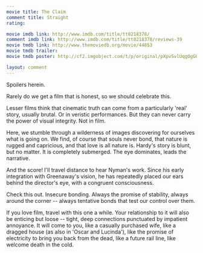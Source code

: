 ```yaml
---
movie title: The Claim
comment title: Straight
rating: 

movie imdb link: http://www.imdb.com/title/tt0218378/
comment imdb link: http://www.imdb.com/title/tt0218378/reviews-39
movie tmdb link: http://www.themoviedb.org/movie/44853
movie tmdb trailer: 
movie tmdb poster: http://cf2.imgobject.com/t/p/original/pXpvSvlUqgOgGUb8RhaYesC3WE3.jpg

layout: comment
---
```


Spoilers herein.

Rarely do we get a film that is honest, so we should celebrate this.

Lesser films think that cinematic truth can come from a particularly 'real' story, usually brutal. Or in veristic performances. But they can never carry the power of visual integrity. Not in film.

Here, we stumble through a wilderness of images discovering for ourselves what is going on. We find, of course that souls never bond, that nature is rugged and capricious, and that love is all nature is. Hardy's story is blunt, but no matter. It is completely submerged. The eye dominates, leads the narrative. 

And the score! I'll travel distance to hear Nyman's work. Since his early integration with Greenaway's vision, he has repeatedly placed our ears behind the director's eye, with a congruent consciousness.

Check this out. Insecure bonding. Always the promise of stability, always around the corner -- always tentative bonds that test our control over them.

If you love film, travel with this one a while. Your relationship to it will also be enticing but loose -- tight, deep connections punctuated by impatient annoyance. It will come to you, like a casually purchased wife, like a dragged house (as also in 'Oscar and Lucinda'), like the promise of electricity to bring you back from the dead, like a future rail line, like welcome death in the cold.